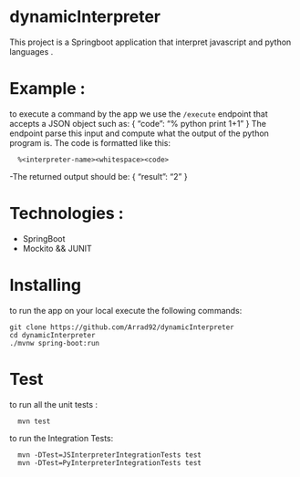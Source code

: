 # dynamicInterpreter
  This project is a Springboot application that interpret javascript and python languages .
   # Example :
   to execute a command by the app we use the `/execute` endpoint that accepts a JSON object such as:
    {
    “code”: “% python print 1+1”
    }
    The endpoint parse this input and compute what the output of the python program is.
    The code is formatted like this:
    
      %<interpreter-name><whitespace><code>

   -The returned output should be:
    {
    “result”: “2”
    }
  
   # Technologies :
   - SpringBoot
   - Mockito && JUNIT

  # Installing
  to run the app on your local execute the following commands:
  
    git clone https://github.com/Arrad92/dynamicInterpreter
    cd dynamicInterpreter
    ./mvnw spring-boot:run
   # Test
   to run all the unit tests :
   
      mvn test
   
   to run the Integration Tests:
   
      mvn -DTest=JSInterpreterIntegrationTests test
      mvn -DTest=PyInterpreterIntegrationTests test

